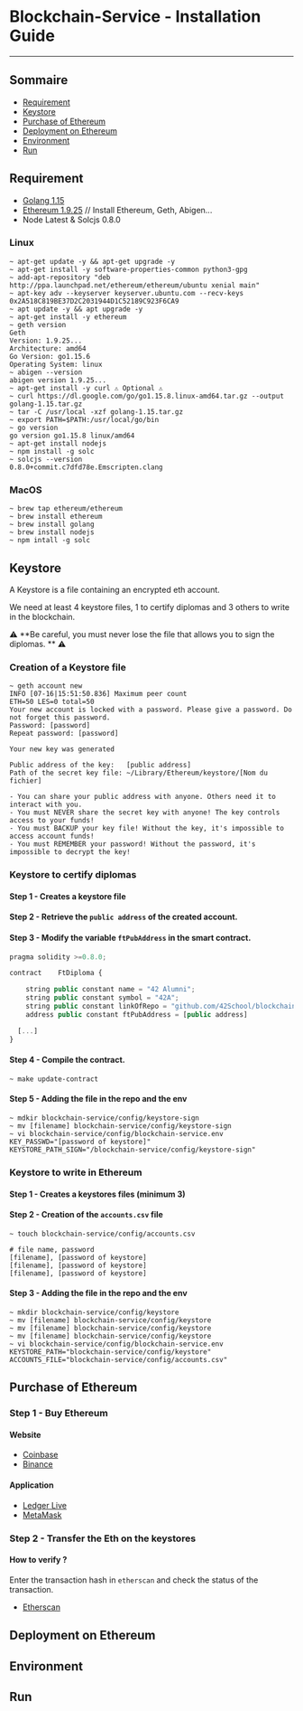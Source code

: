 # Blockchain-Service - Installation Guide

---

## Sommaire

- [Requirement](#requirement)
- [Keystore](#keystore)
- [Purchase of Ethereum](#purchase-of-ethereum)
- [Deployment on Ethereum](#deploye-on-ethereum)
- [Environment](#environment)
- [Run](#run)

## Requirement

* [Golang 1.15](https://golang.org/doc/install)
* [Ethereum 1.9.25](https://geth.ethereum.org/docs/install-and-build/installing-geth) // Install Ethereum, Geth, Abigen...
* Node Latest & Solcjs 0.8.0

### Linux

```shell
~ apt-get update -y && apt-get upgrade -y
~ apt-get install -y software-properties-common python3-gpg
~ add-apt-repository "deb http://ppa.launchpad.net/ethereum/ethereum/ubuntu xenial main"
~ apt-key adv --keyserver keyserver.ubuntu.com --recv-keys 0x2A518C819BE37D2C2031944D1C52189C923F6CA9
~ apt update -y && apt upgrade -y
~ apt-get install -y ethereum
~ geth version
Geth
Version: 1.9.25...
Architecture: amd64
Go Version: go1.15.6
Operating System: linux
~ abigen --version
abigen version 1.9.25...
~ apt-get install -y curl ⚠️ Optional ⚠️
~ curl https://dl.google.com/go/go1.15.8.linux-amd64.tar.gz --output golang-1.15.tar.gz
~ tar -C /usr/local -xzf golang-1.15.tar.gz
~ export PATH=$PATH:/usr/local/go/bin
~ go version
go version go1.15.8 linux/amd64
~ apt-get install nodejs
~ npm install -g solc
~ solcjs --version
0.8.0+commit.c7dfd78e.Emscripten.clang
```

### MacOS

```shell
~ brew tap ethereum/ethereum
~ brew install ethereum
~ brew install golang
~ brew install nodejs
~ npm intall -g solc
```

## Keystore

A Keystore is a file containing an encrypted eth account.

We need at least 4 keystore files, 1 to certify diplomas and 3 others to write in the blockchain.

⚠️   **Be careful, you must never lose the file that allows you to sign the diplomas. **  ⚠️

### Creation of a Keystore file

```shell
~ geth account new
INFO [07-16|15:51:50.836] Maximum peer count                       ETH=50 LES=0 total=50
Your new account is locked with a password. Please give a password. Do not forget this password.
Password: [password]
Repeat password: [password]

Your new key was generated

Public address of the key:   [public address]
Path of the secret key file: ~/Library/Ethereum/keystore/[Nom du fichier]

- You can share your public address with anyone. Others need it to interact with you.
- You must NEVER share the secret key with anyone! The key controls access to your funds!
- You must BACKUP your key file! Without the key, it's impossible to access account funds!
- You must REMEMBER your password! Without the password, it's impossible to decrypt the key!
```

### Keystore to certify diplomas

#### Step 1 - Creates a keystore file

#### Step 2 - Retrieve the `public address` of the created account.

#### Step 3 - Modify the variable `ftPubAddress` in the smart contract.

```js
pragma solidity >=0.8.0;

contract	FtDiploma {

	string public constant name = "42 Alumni";
	string public constant symbol = "42A";
	string public constant linkOfRepo = "github.com/42School/blockchain-service";
	address public constant ftPubAddress = [public address]

  [...]
}
```

#### Step 4 - Compile the contract.

```shell
~ make update-contract
```

#### Step 5 - Adding the file in the repo and the env

```shell
~ mdkir blockchain-service/config/keystore-sign
~ mv [filename] blockchain-service/config/keystore-sign
~ vi blockchain-service/config/blockchain-service.env
KEY_PASSWD="[password of keystore]"
KEYSTORE_PATH_SIGN="/blockchain-service/config/keystore-sign"
```

### Keystore to write in Ethereum

#### Step 1 - Creates a keystores files (minimum 3)

#### Step 2 - Creation of the `accounts.csv` file

```shell
~ touch blockchain-service/config/accounts.csv
```

```csv
# file name, password
[filename], [password of keystore]
[filename], [password of keystore]
[filename], [password of keystore]
```

#### Step 3 - Adding the file in the repo and the env

```shell
~ mkdir blockchain-service/config/keystore
~ mv [filename] blockchain-service/config/keystore
~ mv [filename] blockchain-service/config/keystore
~ mv [filename] blockchain-service/config/keystore
~ vi blockchain-service/config/blockchain-service.env
KEYSTORE_PATH="blockchain-service/config/keystore"
ACCOUNTS_FILE="blockchain-service/config/accounts.csv"
```

## Purchase of Ethereum

### Step 1 - Buy Ethereum

#### Website

- [Coinbase](https://www.coinbase.com/)
- [Binance](https://www.binance.com)

#### Application

- [Ledger Live](https://www.ledger.com/ledger-live)
- [MetaMask](https://metamask.io/)

### Step 2 - Transfer the Eth on the keystores

#### How to verify ?

Enter the transaction hash in `etherscan` and check the status of the transaction.

- [Etherscan](https://etherscan.io)

## Deployment on Ethereum

## Environment

## Run

